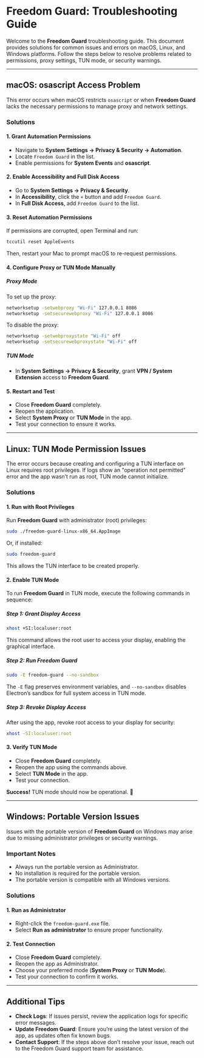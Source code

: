 # Freedom Guard: Troubleshooting Guide

Welcome to the **Freedom Guard** troubleshooting guide. This document provides solutions for common issues and errors on macOS, Linux, and Windows platforms. Follow the steps below to resolve problems related to permissions, proxy settings, TUN mode, or security warnings.

---

## macOS: osascript Access Problem

This error occurs when macOS restricts `osascript` or when **Freedom Guard** lacks the necessary permissions to manage proxy and network settings.

### Solutions

#### 1. Grant Automation Permissions
- Navigate to **System Settings → Privacy & Security → Automation**.
- Locate `Freedom Guard` in the list.
- Enable permissions for **System Events** and **osascript**.

#### 2. Enable Accessibility and Full Disk Access
- Go to **System Settings → Privacy & Security**.
- In **Accessibility**, click the `+` button and add `Freedom Guard`.
- In **Full Disk Access**, add `Freedom Guard` to the list.

#### 3. Reset Automation Permissions
If permissions are corrupted, open Terminal and run:
```bash
tccutil reset AppleEvents
```
Then, restart your Mac to prompt macOS to re-request permissions.

#### 4. Configure Proxy or TUN Mode Manually
##### Proxy Mode
To set up the proxy:
```bash
networksetup -setwebproxy "Wi-Fi" 127.0.0.1 8086
networksetup -setsecurewebproxy "Wi-Fi" 127.0.0.1 8086
```
To disable the proxy:
```bash
networksetup -setwebproxystate "Wi-Fi" off
networksetup -setsecurewebproxystate "Wi-Fi" off
```

##### TUN Mode
- In **System Settings → Privacy & Security**, grant **VPN / System Extension** access to **Freedom Guard**.

#### 5. Restart and Test
- Close **Freedom Guard** completely.
- Reopen the application.
- Select **System Proxy** or **TUN Mode** in the app.
- Test your connection to ensure it works.

---

## Linux: TUN Mode Permission Issues

The error occurs because creating and configuring a TUN interface on Linux requires root privileges. If logs show an "operation not permitted" error and the app wasn’t run as root, TUN mode cannot initialize.

### Solutions

#### 1. Run with Root Privileges
Run **Freedom Guard** with administrator (root) privileges:
```bash
sudo ./freedom-guard-linux-x86_64.AppImage
```
Or, if installed:
```bash
sudo freedom-guard
```
This allows the TUN interface to be created properly.

#### 2. Enable TUN Mode
To run **Freedom Guard** in TUN mode, execute the following commands in sequence:

##### Step 1: Grant Display Access
```bash
xhost +SI:localuser:root
```
This command allows the root user to access your display, enabling the graphical interface.

##### Step 2: Run Freedom Guard
```bash
sudo -E freedom-guard --no-sandbox
```
The `-E` flag preserves environment variables, and `--no-sandbox` disables Electron’s sandbox for full system access in TUN mode.

##### Step 3: Revoke Display Access
After using the app, revoke root access to your display for security:
```bash
xhost -SI:localuser:root
```

#### 3. Verify TUN Mode
- Close **Freedom Guard** completely.
- Reopen the app using the commands above.
- Select **TUN Mode** in the app.
- Test your connection.
  
**Success!** TUN mode should now be operational. 🚀

---

## Windows: Portable Version Issues

Issues with the portable version of **Freedom Guard** on Windows may arise due to missing administrator privileges or security warnings.

### Important Notes
- Always run the portable version as Administrator.
- No installation is required for the portable version.
- The portable version is compatible with all Windows versions.

### Solutions

#### 1. Run as Administrator
- Right-click the `freedom-guard.exe` file.
- Select **Run as administrator** to ensure proper functionality.

#### 2. Test Connection
- Close **Freedom Guard** completely.
- Reopen the app as Administrator.
- Choose your preferred mode (**System Proxy** or **TUN Mode**).
- Test your connection to confirm it works.

---

## Additional Tips
- **Check Logs**: If issues persist, review the application logs for specific error messages.
- **Update Freedom Guard**: Ensure you’re using the latest version of the app, as updates often fix known bugs.
- **Contact Support**: If the steps above don’t resolve your issue, reach out to the Freedom Guard support team for assistance.

